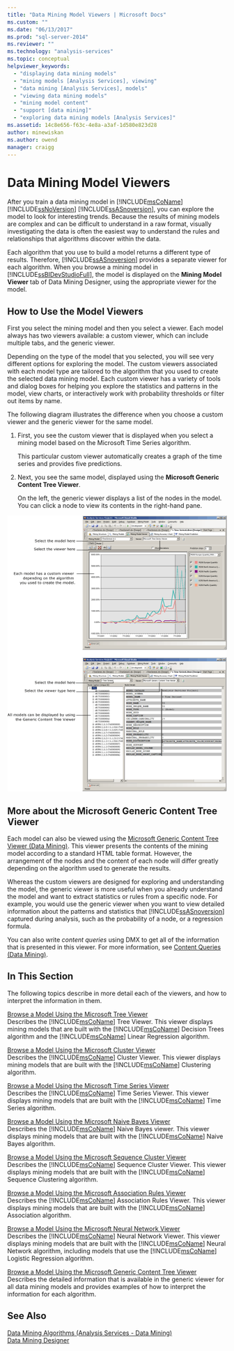 ```yaml
---
title: "Data Mining Model Viewers | Microsoft Docs"
ms.custom: ""
ms.date: "06/13/2017"
ms.prod: "sql-server-2014"
ms.reviewer: ""
ms.technology: "analysis-services"
ms.topic: conceptual
helpviewer_keywords: 
  - "displaying data mining models"
  - "mining models [Analysis Services], viewing"
  - "data mining [Analysis Services], models"
  - "viewing data mining models"
  - "mining model content"
  - "support [data mining]"
  - "exploring data mining models [Analysis Services]"
ms.assetid: 14c8e656-f63c-4e8a-a3af-1d580e823d28
author: minewiskan
ms.author: owend
manager: craigg
---
```

# Data Mining Model Viewers
  After you train a data mining model in [!INCLUDE[msCoName](../../includes/msconame-md.md)] [!INCLUDE[ssNoVersion](../../includes/ssnoversion-md.md)] [!INCLUDE[ssASnoversion](../../includes/ssasnoversion-md.md)], you can explore the model to look for interesting trends. Because the results of mining models are complex and can be difficult to understand in a raw format, visually investigating the data is often the easiest way to understand the rules and relationships that algorithms discover within the data.  
  
 Each algorithm that you use to build a model returns a different type of results. Therefore, [!INCLUDE[ssASnoversion](../../includes/ssasnoversion-md.md)] provides a separate viewer for each algorithm. When you browse a mining model in [!INCLUDE[ssBIDevStudioFull](../../includes/ssbidevstudiofull-md.md)], the model is displayed on the **Mining Model Viewer** tab of Data Mining Designer, using the appropriate viewer for the model.  
  
## How to Use the Model Viewers  
 First you select the mining model and then you select a viewer. Each model always has two viewers available: a custom viewer, which can include multiple tabs, and the generic viewer.  
  
 Depending on the type of the model that you selected, you will see very different options for exploring the model. The custom viewers associated with each model type are tailored to the algorithm that you used to create the selected data mining model. Each custom viewer has a variety of tools and dialog boxes for helping you explore the statistics and patterns in the model, view charts, or interactively work with probability thresholds or filter out items by name.  
  
 The following diagram illustrates the difference when you choose a custom viewer and the generic viewer for the same model.  
  
1.  First, you see the custom viewer that is displayed when you select a mining model based on the Microsoft Time Series algorithm.  
  
     This particular custom viewer automatically creates a graph of the time series and provides five predictions.  
  
2.  Next, you see the same model, displayed using the **Microsoft Generic Content Tree Viewer**.  
  
     On the left, the generic viewer displays a list of the nodes in the model. You can click a node to view its contents in the right-hand pane.  
  
 ![Overview of mining model designer](../media/generic-mining-model-tab1.gif "Overview of mining model designer")  
  
## More about the Microsoft Generic Content Tree Viewer  
 Each model can also be viewed using the [Microsoft Generic Content Tree Viewer &#40;Data Mining&#41;](../microsoft-generic-content-tree-viewer-data-mining.md). This viewer presents the contents of the mining model according to a standard HTML table format. However, the arrangement of the nodes and the content of each node will differ greatly depending on the algorithm used to generate the results.  
  
 Whereas the custom viewers are designed for exploring and understanding the model, the generic viewer is more useful when you already understand the model and want to extract statistics or rules from a specific node. For example, you would use the generic viewer when you want to view detailed information about the patterns and statistics that [!INCLUDE[ssASnoversion](../../includes/ssasnoversion-md.md)] captured during analysis, such as the probability of a node, or a regression formula.  
  
 You can also write *content queries* using DMX to get all of the information that is presented in this viewer. For more information, see [Content Queries &#40;Data Mining&#41;](content-queries-data-mining.md).  
  
## In This Section  
 The following topics describe in more detail each of the viewers, and how to interpret the information in them.  
  
 [Browse a Model Using the Microsoft Tree Viewer](browse-a-model-using-the-microsoft-tree-viewer.md)  
 Describes the [!INCLUDE[msCoName](../../includes/msconame-md.md)] Tree Viewer. This viewer displays mining models that are built with the [!INCLUDE[msCoName](../../includes/msconame-md.md)] Decision Trees algorithm and the [!INCLUDE[msCoName](../../includes/msconame-md.md)] Linear Regression algorithm.  
  
 [Browse a Model Using the Microsoft Cluster Viewer](browse-a-model-using-the-microsoft-cluster-viewer.md)  
 Describes the [!INCLUDE[msCoName](../../includes/msconame-md.md)] Cluster Viewer. This viewer displays mining models that are built with the [!INCLUDE[msCoName](../../includes/msconame-md.md)] Clustering algorithm.  
  
 [Browse a Model Using the Microsoft Time Series Viewer](browse-a-model-using-the-microsoft-time-series-viewer.md)  
 Describes the [!INCLUDE[msCoName](../../includes/msconame-md.md)] Time Series Viewer. This viewer displays mining models that are built with the [!INCLUDE[msCoName](../../includes/msconame-md.md)] Time Series algorithm.  
  
 [Browse a Model Using the Microsoft Naive Bayes Viewer](browse-a-model-using-the-microsoft-naive-bayes-viewer.md)  
 Describes the [!INCLUDE[msCoName](../../includes/msconame-md.md)] Naive Bayes viewer. This viewer displays mining models that are built with the [!INCLUDE[msCoName](../../includes/msconame-md.md)] Naive Bayes algorithm.  
  
 [Browse a Model Using the Microsoft Sequence Cluster Viewer](browse-a-model-using-the-microsoft-sequence-cluster-viewer.md)  
 Describes the [!INCLUDE[msCoName](../../includes/msconame-md.md)] Sequence Cluster Viewer. This viewer displays mining models that are built with the [!INCLUDE[msCoName](../../includes/msconame-md.md)] Sequence Clustering algorithm.  
  
 [Browse a Model Using the Microsoft Association Rules Viewer](browse-a-model-using-the-microsoft-association-rules-viewer.md)  
 Describes the [!INCLUDE[msCoName](../../includes/msconame-md.md)] Association Rules Viewer. This viewer displays mining models that are built with the [!INCLUDE[msCoName](../../includes/msconame-md.md)] Association algorithm.  
  
 [Browse a Model Using the Microsoft Neural Network Viewer](browse-a-model-using-the-microsoft-neural-network-viewer.md)  
 Describes the [!INCLUDE[msCoName](../../includes/msconame-md.md)] Neural Network Viewer. This viewer displays mining models that are built with the [!INCLUDE[msCoName](../../includes/msconame-md.md)] Neural Network algorithm, including models that use the [!INCLUDE[msCoName](../../includes/msconame-md.md)] Logistic Regression algorithm.  
  
 [Browse a Model Using the Microsoft Generic Content Tree Viewer](browse-a-model-using-the-microsoft-generic-content-tree-viewer.md)  
 Describes the detailed information that is available in the generic viewer for all data mining models and provides examples of how to interpret the information for each algorithm.  
  
## See Also  
 [Data Mining Algorithms &#40;Analysis Services - Data Mining&#41;](data-mining-algorithms-analysis-services-data-mining.md)   
 [Data Mining Designer](data-mining-designer.md)  
  
  
